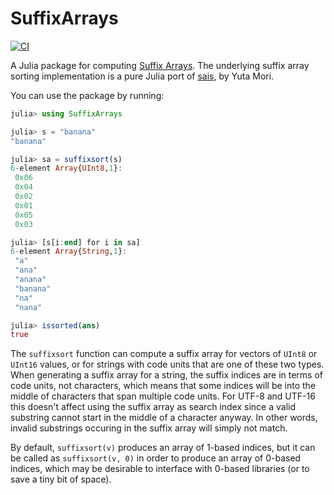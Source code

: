 # SuffixArrays

[![CI](https://github.com/JuliaCollections/SuffixArrays.jl/actions/workflows/CI.yml/badge.svg)](https://github.com/JuliaCollections/SuffixArrays.jl/actions/workflows/CI.yml)

A Julia package for computing [Suffix Arrays](http://en.wikipedia.org/wiki/Suffix_array).
The underlying suffix array sorting implementation is a pure Julia port of [sais](https://sites.google.com/site/yuta256/sais), by Yuta Mori.

You can use the package by running:
```julia
julia> using SuffixArrays

julia> s = "banana"
"banana"

julia> sa = suffixsort(s)
6-element Array{UInt8,1}:
 0x06
 0x04
 0x02
 0x01
 0x05
 0x03

julia> [s[i:end] for i in sa]
6-element Array{String,1}:
 "a"
 "ana"
 "anana"
 "banana"
 "na"
 "nana"

julia> issorted(ans)
true
```

The `suffixsort` function can compute a suffix array for vectors of `UInt8` or `UInt16` values, or for strings with code units that are one of these two types.
When generating a suffix array for a string, the suffix indices are in terms of code units, not characters, which means that some indices will be into the middle of characters that span multiple code units.
For UTF-8 and UTF-16 this doesn't affect using the suffix array as search index since a valid substring cannot start in the middle of a character anyway.
In other words, invalid substrings occuring in the suffix array will simply not match.

By default, `suffixsort(v)` produces an array of 1-based indices, but it can be called as `suffixsort(v, 0)` in order to produce an array of 0-based indices, which may be desirable to interface with 0-based libraries (or to save a tiny bit of space).
